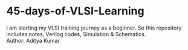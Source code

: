 # 45-days-of-VLSI-Learning
I am starting my VLSI training journey as a beginner. So this repository includes notes, Verilog codes, Simulation &amp; Schematics.
<br>
Author: Aditya Kumar
